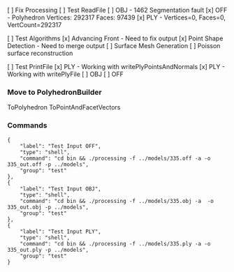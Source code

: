 [ ] Fix Processing 
[ ] Test ReadFile
    [ ] OBJ - 1462 Segmentation fault
    [x] OFF - Polyhedron Vertices: 292317 Faces: 97439
    [x] PLY - Vertices=0, Faces=0, VertCount=292317

[ ] Test Algorithms 
    [x] Advancing Front - Need to fix output
    [x] Point Shape Detection - Need to merge output
    [ ] Surface Mesh Generation
    [ ] Poisson surface reconstruction

[ ] Test PrintFile 
    [x] PLY - Working with writePlyPointsAndNormals 
    [x] PLY - Working with writePlyFile
    [ ] OBJ
    [ ] OFF

### Move to PolyhedronBuilder
ToPolyhedron
ToPointAndFacetVectors

### Commands

```
{
    "label": "Test Input OFF",
    "type": "shell",
    "command": "cd bin && ./processing -f ../models/335.off -a -o 335_out.off -p ../models",
    "group": "test"
},
{
    "label": "Test Input OBJ",
    "type": "shell",
    "command": "cd bin && ./processing -f ../models/335.obj -a  -o 335_out.obj -p ../models",
    "group": "test"
},
{
    "label": "Test Input PLY",
    "type": "shell",
    "command": "cd bin && ./processing -f ../models/335.ply -a -o 335_out.ply -p ../models",
    "group": "test"
}
```